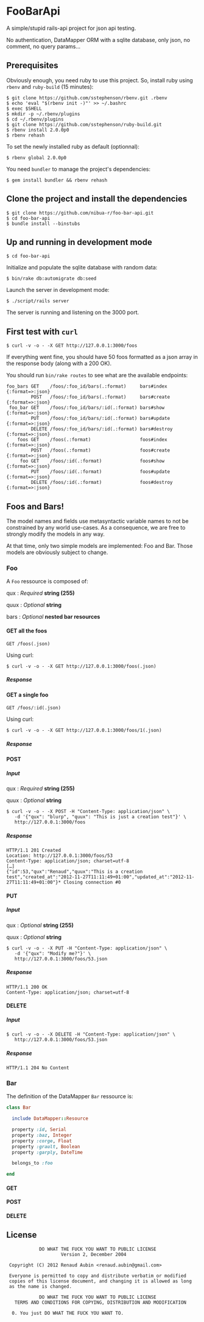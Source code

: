 # FooBarApi

A simple/stupid rails-api project for json api testing.

No authentication, DataMapper ORM with a sqlite database, only json, no comment, no query params…

## Prerequisites

Obviously enough, you need ruby to use this project. So, install ruby using `rbenv` and `ruby-build`
(15 minutes):

    $ git clone https://github.com/sstephenson/rbenv.git .rbenv
    $ echo 'eval "$(rbenv init -)"' >> ~/.bashrc
    $ exec $SHELL
    $ mkdir -p ~/.rbenv/plugins
    $ cd ~/.rbenv/plugins
    $ git clone https://github.com/sstephenson/ruby-build.git
    $ rbenv install 2.0.0p0
    $ rbenv rehash

To set the newly installed ruby as default (optionnal):

    $ rbenv global 2.0.0p0

You need `bundler` to manage the project's dependencies:

    $ gem install bundler && rbenv rehash

## Clone the project and install the dependencies

    $ git clone https://github.com/nibua-r/foo-bar-api.git
    $ cd foo-bar-api
    $ bundle install --binstubs

## Up and running in development mode

    $ cd foo-bar-api

Initialize and populate the sqlite database with random data:

    $ bin/rake db:automigrate db:seed

Launch the server in development mode:

    $ ./script/rails server

The server is running and listening on the 3000 port.

## First test with `curl`

    $ curl -v -o - -X GET http://127.0.0.1:3000/foos

If everything went fine, you should have 50 foos formatted as a json array in the response body
(along with a 200 OK).

You should run `bin/rake routes` to see what are the available endpoints:

````
foo_bars GET    /foos/:foo_id/bars(.:format)     bars#index {:format=>:json}
         POST   /foos/:foo_id/bars(.:format)     bars#create {:format=>:json}
 foo_bar GET    /foos/:foo_id/bars/:id(.:format) bars#show {:format=>:json}
         PUT    /foos/:foo_id/bars/:id(.:format) bars#update {:format=>:json}
         DELETE /foos/:foo_id/bars/:id(.:format) bars#destroy {:format=>:json}
    foos GET    /foos(.:format)                  foos#index {:format=>:json}
         POST   /foos(.:format)                  foos#create {:format=>:json}
     foo GET    /foos/:id(.:format)              foos#show {:format=>:json}
         PUT    /foos/:id(.:format)              foos#update {:format=>:json}
         DELETE /foos/:id(.:format)              foos#destroy {:format=>:json}
````

## Foos and Bars!

The model names and fields use metasyntactic variable names to not be constrained by any world
use-cases. As a consequence, we are free to strongly modify the models in any way.

At that time, only two simple models are implemented: Foo and Bar. Those models are obviously
subject to change.

### Foo

A `Foo` ressource is composed of:

qux
: _Required_ **string (255)**

quux
: _Optional_ **string**

bars
: _Optional_ **nested bar resources**

#### GET all the foos

    GET /foos(.json)

Using curl:

    $ curl -v -o - -X GET http://127.0.0.1:3000/foos(.json)

##### Response

#### GET a single foo

    GET /foos/:id(.json)

Using curl:

    $ curl -v -o - -X GET http://127.0.0.1:3000/foos/1(.json)

##### Response

#### POST

##### Input

qux
: _Required_ **string (255)**

quux
: _Optional_ **string**

    $ curl -v -o - -X POST -H "Content-Type: application/json" \
       -d '{"qux": "blurp", "quux": "This is just a creation test"}' \
       http://127.0.0.1:3000/foos

##### Response

    HTTP/1.1 201 Created
    Location: http://127.0.0.1:3000/foos/53
    Content-Type: application/json; charset=utf-8
    […]
    {"id":53,"qux":"Renaud","quux":"This is a creation test","created_at":"2012-11-27T11:11:49+01:00","updated_at":"2012-11-27T11:11:49+01:00"}* Closing connection #0

#### PUT

##### Input

qux
: _Optional_ **string (255)**

quux
: _Optional_ **string**


    $ curl -v -o - -X PUT -H "Content-Type: application/json" \
       -d '{"qux": "Modify me?"}' \
       http://127.0.0.1:3000/foos/53.json

##### Response

    HTTP/1.1 200 OK
    Content-Type: application/json; charset=utf-8


#### DELETE

##### Input

    $ curl -v -o - -X DELETE -H "Content-Type: application/json" \
       http://127.0.0.1:3000/foos/53.json

##### Response

    HTTP/1.1 204 No Content

### Bar

The definition of the DataMapper `Bar` ressource is:

````ruby
class Bar

  include DataMapper::Resource

  property :id, Serial
  property :baz, Integer
  property :corge, Float
  property :grault, Boolean
  property :garply, DateTime

  belongs_to :foo

end

````

#### GET
#### POST
#### DELETE

## License

```
            DO WHAT THE FUCK YOU WANT TO PUBLIC LICENSE
                    Version 2, December 2004

 Copyright (C) 2012 Renaud Aubin <renaud.aubin@gmail.com>

 Everyone is permitted to copy and distribute verbatim or modified
 copies of this license document, and changing it is allowed as long
 as the name is changed.

            DO WHAT THE FUCK YOU WANT TO PUBLIC LICENSE
   TERMS AND CONDITIONS FOR COPYING, DISTRIBUTION AND MODIFICATION

  0. You just DO WHAT THE FUCK YOU WANT TO.
```

